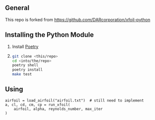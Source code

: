 
General
-------
This repo is forked from https://github.com/DARcorporation/xfoil-python

Installing the Python Module
-----------------------------------------
1. Install [Poetry](https://python-poetry.org/docs/)
2. ```bash
   git clone <this/repo>
   cd <into/the/repo>
   poetry shell
   poetry install
   make test
   ```

Using
-----------------------------------------
```pycon
airfoil = load_airfoil("airfoil.txt")  # still need to implement
a, cl, cd, cm, cp = run_xfoil(
    airfoil, alpha, reynolds_number, max_iter
)
```
